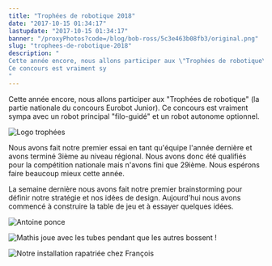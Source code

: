 ```yaml
---
title: "Trophées de robotique 2018"
date: "2017-10-15 01:34:17"
lastupdate: "2017-10-15 01:34:17"
banner: "/proxyPhotos?code=/blog/bob-ross/5c3e463b08fb3/original.png"
slug: "trophees-de-robotique-2018"
description: " 
Cette année encore, nous allons participer aux \"Trophées de robotique\" (la partie nationale du concours Eurobot Junior).
Ce concours est vraiment sy
"
---
```

Cette année encore, nous allons participer aux "Trophées de robotique" (la partie nationale du concours Eurobot Junior).
Ce concours est vraiment sympa avec un robot principal "filo-guidé" et un robot autonome optionnel.

![Logo trophées](/proxyPhotos?code=/blog/bob-ross/5c3e463b08fb3/50.png "Logo trophées")

Nous avons fait notre premier essai en tant qu'équipe l'année dernière et avons terminé 3ième au niveau régional. Nous avons donc été qualifiés pour la compétition nationale mais n'avons fini que 29ième. Nous espérons faire beaucoup mieux cette année.

La semaine dernière nous avons fait notre premier brainstorming pour définir notre stratégie et nos idées de design. Aujourd'hui nous avons commencé à construire la table de jeu et à essayer quelques idées.

![Antoine ponce](/proxyPhotos?code=/blog/bob-ross/5c3e4638dcc03/50.jpg "Antoine ponce")

![Mathis joue avec les tubes pendant que les autres bossent !](/proxyPhotos?code=/blog/bob-ross/5c3e46396189c/50.jpg "Mathis joue avec les tubes pendant que les autres bossent !")

![Notre installation rapatriée chez François](/proxyPhotos?code=/blog/bob-ross/5c3e4639cbfd2/50.jpg "Notre installation rapatriée chez François")


    